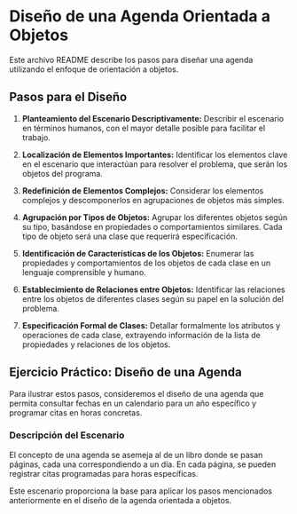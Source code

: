 # Diseño de una Agenda Orientada a Objetos

Este archivo README describe los pasos para diseñar una agenda utilizando el enfoque de orientación a objetos.

## Pasos para el Diseño

1. **Planteamiento del Escenario Descriptivamente:** Describir el escenario en términos humanos, con el mayor detalle posible para facilitar el trabajo.

2. **Localización de Elementos Importantes:** Identificar los elementos clave en el escenario que interactúan para resolver el problema, que serán los objetos del programa.

3. **Redefinición de Elementos Complejos:** Considerar los elementos complejos y descomponerlos en agrupaciones de objetos más simples.

4. **Agrupación por Tipos de Objetos:** Agrupar los diferentes objetos según su tipo, basándose en propiedades o comportamientos similares. Cada tipo de objeto será una clase que requerirá especificación.

5. **Identificación de Características de los Objetos:** Enumerar las propiedades y comportamientos de los objetos de cada clase en un lenguaje comprensible y humano.

6. **Establecimiento de Relaciones entre Objetos:** Identificar las relaciones entre los objetos de diferentes clases según su papel en la solución del problema.

7. **Especificación Formal de Clases:** Detallar formalmente los atributos y operaciones de cada clase, extrayendo información de la lista de propiedades y relaciones de los objetos.

## Ejercicio Práctico: Diseño de una Agenda

Para ilustrar estos pasos, consideremos el diseño de una agenda que permita consultar fechas en un calendario para un año específico y programar citas en horas concretas.

### Descripción del Escenario

El concepto de una agenda se asemeja al de un libro donde se pasan páginas, cada una correspondiendo a un día. En cada página, se pueden registrar citas programadas para horas específicas.

Este escenario proporciona la base para aplicar los pasos mencionados anteriormente en el diseño de la agenda orientada a objetos.
